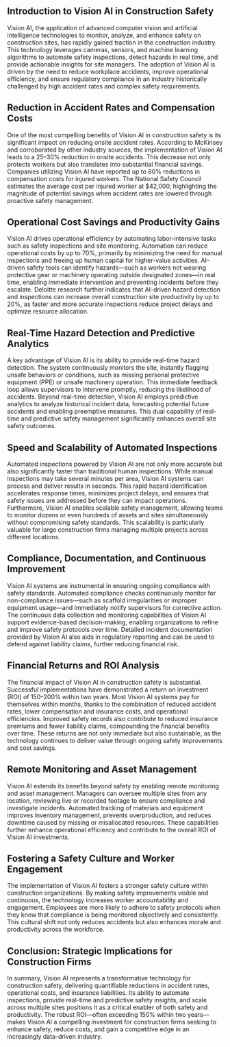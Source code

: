 ## Introduction to Vision AI in Construction Safety
Vision AI, the application of advanced computer vision and artificial intelligence technologies to monitor, analyze, and enhance safety on construction sites, has rapidly gained traction in the construction industry. This technology leverages cameras, sensors, and machine learning algorithms to automate safety inspections, detect hazards in real time, and provide actionable insights for site managers. The adoption of Vision AI is driven by the need to reduce workplace accidents, improve operational efficiency, and ensure regulatory compliance in an industry historically challenged by high accident rates and complex safety requirements.

## Reduction in Accident Rates and Compensation Costs
One of the most compelling benefits of Vision AI in construction safety is its significant impact on reducing onsite accident rates. According to McKinsey and corroborated by other industry sources, the implementation of Vision AI leads to a 25–30% reduction in onsite accidents. This decrease not only protects workers but also translates into substantial financial savings. Companies utilizing Vision AI have reported up to 80% reductions in compensation costs for injured workers. The National Safety Council estimates the average cost per injured worker at $42,000, highlighting the magnitude of potential savings when accident rates are lowered through proactive safety management.

## Operational Cost Savings and Productivity Gains
Vision AI drives operational efficiency by automating labor-intensive tasks such as safety inspections and site monitoring. Automation can reduce operational costs by up to 70%, primarily by minimizing the need for manual inspections and freeing up human capital for higher-value activities. AI-driven safety tools can identify hazards—such as workers not wearing protective gear or machinery operating outside designated zones—in real time, enabling immediate intervention and preventing incidents before they escalate. Deloitte research further indicates that AI-driven hazard detection and inspections can increase overall construction site productivity by up to 20%, as faster and more accurate inspections reduce project delays and optimize resource allocation.

## Real-Time Hazard Detection and Predictive Analytics
A key advantage of Vision AI is its ability to provide real-time hazard detection. The system continuously monitors the site, instantly flagging unsafe behaviors or conditions, such as missing personal protective equipment (PPE) or unsafe machinery operation. This immediate feedback loop allows supervisors to intervene promptly, reducing the likelihood of accidents. Beyond real-time detection, Vision AI employs predictive analytics to analyze historical incident data, forecasting potential future accidents and enabling preemptive measures. This dual capability of real-time and predictive safety management significantly enhances overall site safety outcomes.

## Speed and Scalability of Automated Inspections
Automated inspections powered by Vision AI are not only more accurate but also significantly faster than traditional human inspections. While manual inspections may take several minutes per area, Vision AI systems can process and deliver results in seconds. This rapid hazard identification accelerates response times, minimizes project delays, and ensures that safety issues are addressed before they can impact operations. Furthermore, Vision AI enables scalable safety management, allowing teams to monitor dozens or even hundreds of assets and sites simultaneously without compromising safety standards. This scalability is particularly valuable for large construction firms managing multiple projects across different locations.

## Compliance, Documentation, and Continuous Improvement
Vision AI systems are instrumental in ensuring ongoing compliance with safety standards. Automated compliance checks continuously monitor for non-compliance issues—such as scaffold irregularities or improper equipment usage—and immediately notify supervisors for corrective action. The continuous data collection and monitoring capabilities of Vision AI support evidence-based decision-making, enabling organizations to refine and improve safety protocols over time. Detailed incident documentation provided by Vision AI also aids in regulatory reporting and can be used to defend against liability claims, further reducing financial risk.

## Financial Returns and ROI Analysis
The financial impact of Vision AI in construction safety is substantial. Successful implementations have demonstrated a return on investment (ROI) of 150–200% within two years. Most Vision AI systems pay for themselves within months, thanks to the combination of reduced accident rates, lower compensation and insurance costs, and operational efficiencies. Improved safety records also contribute to reduced insurance premiums and fewer liability claims, compounding the financial benefits over time. These returns are not only immediate but also sustainable, as the technology continues to deliver value through ongoing safety improvements and cost savings.

## Remote Monitoring and Asset Management
Vision AI extends its benefits beyond safety by enabling remote monitoring and asset management. Managers can oversee multiple sites from any location, reviewing live or recorded footage to ensure compliance and investigate incidents. Automated tracking of materials and equipment improves inventory management, prevents overproduction, and reduces downtime caused by missing or misallocated resources. These capabilities further enhance operational efficiency and contribute to the overall ROI of Vision AI investments.

## Fostering a Safety Culture and Worker Engagement
The implementation of Vision AI fosters a stronger safety culture within construction organizations. By making safety improvements visible and continuous, the technology increases worker accountability and engagement. Employees are more likely to adhere to safety protocols when they know that compliance is being monitored objectively and consistently. This cultural shift not only reduces accidents but also enhances morale and productivity across the workforce.

## Conclusion: Strategic Implications for Construction Firms
In summary, Vision AI represents a transformative technology for construction safety, delivering quantifiable reductions in accident rates, operational costs, and insurance liabilities. Its ability to automate inspections, provide real-time and predictive safety insights, and scale across multiple sites positions it as a critical enabler of both safety and productivity. The robust ROI—often exceeding 150% within two years—makes Vision AI a compelling investment for construction firms seeking to enhance safety, reduce costs, and gain a competitive edge in an increasingly data-driven industry.